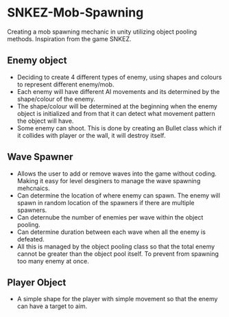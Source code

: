 # SNKEZ-Mob-Spawning

Creating a mob spawning mechanic in unity utilizing object pooling methods. Inspiration from the game SNKEZ.

## Enemy object

- Deciding to create 4 different types of enemy, using shapes and colours to represent different enemy/mob.
- Each enemy will have different AI movements and its determined by the shape/colour of the enemy.
- The shape/colour will be determined at the beginning when the enemy object is initialized and from that it can detect what movement pattern the object will have.
- Some enemy can shoot. This is done by creating an Bullet class which if it collides with player or the wall, it will destroy itself.

## Wave Spawner

- Allows the user to add or remove waves into the game without coding. Making it easy for level desginers to manage the wave spawning mehcnaics.
- Can determine the location of where enemy can spawn. The enemy will spawn in random location of the spawners if there are multiple spawners.
- Can deternube the number of enemies per wave within the object pooling.
- Can determine duration between each wave when all the enemy is defeated.
- All this is managed by the object pooling class so that the total enemy cannot be greater than the object pool itself. To prevent from spawning too many enemy at once.

## Player Object

- A simple shape for the player with simple movement so that the enemy can have a target to aim.
